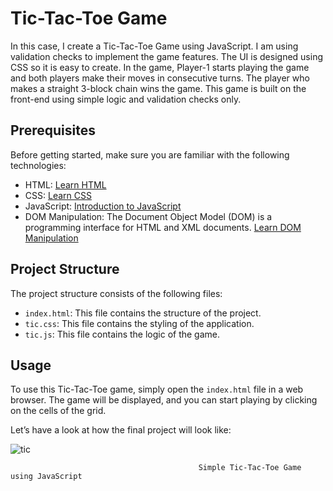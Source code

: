 # Tic-Tac-Toe Game

In this case, I create a Tic-Tac-Toe Game using JavaScript. I am using validation checks to implement the game features. The UI is designed using CSS so it is easy to create. In the game, Player-1 starts playing the game and both players make their moves in consecutive turns. The player who makes a straight 3-block chain wins the game. This game is built on the front-end using simple logic and validation checks only.

## Prerequisites

Before getting started, make sure you are familiar with the following technologies:

- HTML: [Learn HTML](https://www.geeksforgeeks.org/html/)
- CSS: [Learn CSS](https://www.geeksforgeeks.org/css/)
- JavaScript: [Introduction to JavaScript](https://www.geeksforgeeks.org/introduction-to-javascript/)
- DOM Manipulation: The Document Object Model (DOM) is a programming interface for HTML and XML documents. [Learn DOM Manipulation](https://www.geeksforgeeks.org/dom-document-object-model/)

## Project Structure

The project structure consists of the following files:

- `index.html`: This file contains the structure of the project.
- `tic.css`: This file contains the styling of the application.
- `tic.js`: This file contains the logic of the game.

## Usage

To use this Tic-Tac-Toe game, simply open the `index.html` file in a web browser. The game will be displayed, and you can start playing by clicking on the cells of the grid.
  

Let’s have a look at how the final project will look like:

![tic](https://github.com/CoderPartha012/Simple-Tic-Tac-Toe-Game-using-JavaScript/assets/104616945/eb5f5310-674f-4f2c-862a-dcd8ff7a6319)

                                              Simple Tic-Tac-Toe Game using JavaScript
